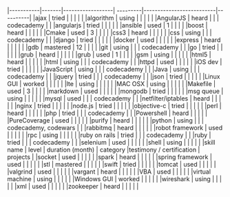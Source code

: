 |-----------|-------|------------------| ---------|--------------------------|----------|
|ajax  |  tried  |  |  |  |  |
|algorithm  |  using  |  |  |  |  |
|AngularJS  |  heard  |  |  | codecademy |  |
|angularjs  |  tried  |  |  |  |  |
|ansible  |  used  |  1  |  |  |  |
|boost  |  heard  |  |  |  |  |
|Cmake  |  used  |  3  |  |  |  |
|css3  |  heard  |  |  |  |  |
|css  |  using  |  |  | codecademy |  |
|django  |  tried  |  |  |  |  |
|docker  |  used  |  |  |  |  |
|express  |  heard  |  |  |  |  |
|gdb  |  mastered  |  12 |  |  |  |
|git  |  using  |  |  | codecademy |  |
|go  |  tried  |  |  |  |  |
|grub  |  heard  |  |  |  |  |
|grub  |  used  |  1 |  |  |  |
|gsm  |  using  |  |  |  |  |
|html5  |  heard  |  |  |  |  |
|html  |  using  |  |  | codecademy |  |
|httpd  |  used  |  |  |  |  |
|iOS dev  |  tried  |  |  |  |  |
|JavaScript  |  using  |  |  | codecademy |  |
|Java  |  using  |  |  | codecademy |  |
|jquery  |  tried  |  |  | codecademy |  |
|json  |  tried  |  |  |  |  |
|Linux GUI  |  worked  |  |  |  |  |
|lte  |  using  |  |  |  |  |
|MAC OSX  |  using  |  |  |  |  |
|Makefile  |  used  |  3 |  |  |  |
|markdown  |  used  |  |  |  |  |
|mongodb  |  tried  |  |  |  |  |
|msg queue  |  using  |  |  |  |  |
|mysql  |  used  |  |  | codecademy |  |
|netfilter/iptables  |  heard  |  |  |  |  |
|nginx  |  tried  |  |  |  |  |
|node.js  |  tried  |  |  |  |  |
|objective-c  |  tried  |  |  |  |  |
|perl  |  heard  |  |  |  |  |
|php  |  tried  |  |  | codecademy |  |
|Powershell  |  heard  |  |  |  |  |
|PureCoverage  |  used  |  |  |  |  |
|purify  |  heard  |  |  |  |  |
|python  |  using  |  |  | codecademy, codewars |  |
|rabbitmq  |  heard  |  |  |  |  |
|robot framework  |  used  |  |  |  |  |
|rpc  |  using  |  |  |  |  |
|ruby on rails  |  tried  |  |  | codecademy |  |
|ruby  |  tried  |  |  | codecademy |  |
|selenium  |  used  |  |  |  |  |
|shell  |  using  |  |  |  |  |
|skill name | level | duration (month) | category |testimony / certification | projects |
|socket  |  used  |  |  |  |  |
|spark  |  heard  |  |  |  |  |
|spring framework  |  used  |  |  |  |  |
|stl  |  mastered  |  |  |  |  |
|swift  |  tried  |  |  |  |  |
|tomcat  |  used  |  |  |  |  |
|valgrind  |  used  |  |  |  |  |
|vargant  |  heard  |  |  |  |  |
|VBA  |  used  |  |  |  |  |
|virtual machine  |  using  |  |  |  |  |
|Windows GUI  |  worked  |  |  |  |  |
|wireshark  |  using  |  |  |  |  |
|xml  |  used  |  |  |  |  |
|zookeeper  |  heard  |  |  |  |  |
